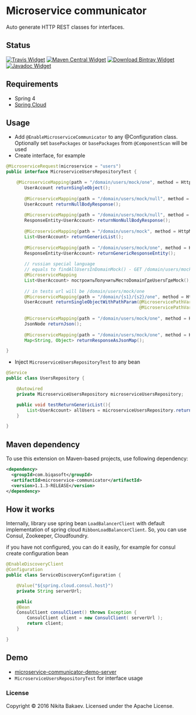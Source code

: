# Microservice communicator

Auto generate HTTP REST classes for interfaces.

## Status
[![Travis Widget]][Travis] [![Maven Central Widget]][Maven Central]  [![Download Bintray Widget]][Download Bintray] [![Javadoc Widget]][Javadoc]

[Travis]: https://travis-ci.org/biqasoft/microservice-communicator
[Travis Widget]: https://travis-ci.org/biqasoft/microservice-communicator.svg?branch=master
[Maven Central]: https://mvnrepository.com/artifact/com.biqasoft/microservice-communicator
[Maven Central Widget]: https://img.shields.io/maven-central/v/com.biqasoft/microservice-communicator.svg
[Download Bintray]: https://bintray.com/biqasoft/maven/microservice-communicator/_latestVersion
[Download Bintray Widget]: https://api.bintray.com/packages/biqasoft/maven/microservice-communicator/images/download.svg
[Javadoc]: http://www.javadoc.io/doc/com.biqasoft/microservice-communicator
[Javadoc Widget]: https://javadoc-emblem.rhcloud.com/doc/com.biqasoft/microservice-communicator/badge.svg


## Requirements
 - Spring 4
 - [Spring Cloud](http://projects.spring.io/spring-cloud/)

## Usage
 - Add `@EnableMicroserviceCommunicator` to any @Configuration class. Optionally set `basePackages` or `basePackages` from `@ComponentScan` will be used
 - Create interface, for example
 
```java
@MicroserviceRequest(microservice = "users")
public interface MicroserviceUsersRepositoryTest {

    @MicroserviceMapping(path = "/domain/users/mock/one", method = HttpMethod.GET)
       UserAccount returnSingleObject();
   
       @MicroserviceMapping(path = "/domain/users/mock/null", method = HttpMethod.GET)
       UserAccount returnNullBodyResponse();
   
       @MicroserviceMapping(path = "/domain/users/mock/null", method = HttpMethod.GET)
       ResponseEntity<UserAccount> returnNonNullBodyResponse();
   
       @MicroserviceMapping(path = "/domain/users/mock", method = HttpMethod.GET)
       List<UserAccount> returnGenericList();
   
       @MicroserviceMapping(path = "/domain/users/mock/one", method = HttpMethod.GET)
       ResponseEntity<UserAccount> returnGenericResponseEntity();
   
       // russian special language
       // equals to findAllUsersInDomainMock() - GET /domain/users/mock
       @MicroserviceMapping
       List<UserAccount> построитьПолучитьМестоDomainГдеUsersГдеMock();
   
       // in tests url will be /domain/users/mock/one
       @MicroserviceMapping(path = "/domain/{s1}/{s2}/one", method = HttpMethod.GET)
       UserAccount returnSingleObjectWithPathParam(@MicroservicePathVariable(param = "s1") String s,
                                                   @MicroservicePathVariable(param = "s2") String s2);
   
       @MicroserviceMapping(path = "/domain/users/mock/one", method = HttpMethod.GET)
       JsonNode returnJson();
   
       @MicroserviceMapping(path = "/domain/users/mock/one", method = HttpMethod.GET, convertResponseToMap = true)
       Map<String, Object> returnResponseAsJsonMap();

}
```

 - Inject `MicroserviceUsersRepositoryTest` to any bean
```java
@Service
public class UsersRepository {

    @Autowired
    private MicroserviceUsersRepository microserviceUsersRepository;

    public void testReturnGenericList(){
        List<UserAccount> allUsers = microserviceUsersRepository.returnGenericList();
    }

}
```

## Maven dependency

To use this extension on Maven-based projects, use following dependency:

```xml
<dependency>
  <groupId>com.biqasoft</groupId>
  <artifactId>microservice-communicator</artifactId>
  <version>1.1.3-RELEASE</version>
</dependency>
```
 
## How it works

Internally, library use spring bean `LoadBalancerClient` with default implementation of spring cloud `RibbonLoadBalancerClient`. So, you can use Consul, Zookeeper, Cloudfoundry.
 
if you have not configured, you can do it easily, for example for consul create configuration bean 

```java
@EnableDiscoveryClient
@Configuration
public class ServiceDiscoveryConfiguration {

    @Value("${spring.cloud.consul.host}")
    private String serverUrl;

    public
    @Bean
    ConsulClient consulClient() throws Exception {
        ConsulClient client = new ConsulClient( serverUrl );
        return client;
    }

}
```

## Demo
 - [microservice-communicator-demo-server](https://github.com/biqasoft/microservice-communicator-demo-server)
 - `MicroserviceUsersRepositoryTest` for interface usage
 
### License
Copyright © 2016 Nikita Bakaev. Licensed under the Apache License.
